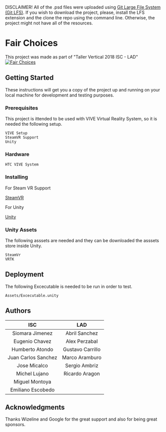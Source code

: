 DISCLAIMER! All of the .psd files were uploaded using [Git Large File System (Git LFS)](https://git-lfs.github.com/). If you wish to download the project, please, install the LFS extension and the clone the repo using the command line. Otherwise, the project might not have all of the resources.

# Fair Choices
This project was made as part of "Taller Vertical 2018 ISC - LAD"
[![Fair Choices](https://i.imgur.com/NgHE9So.jpg)](https://www.youtube.com/watch?v=3LhwNrWxDRI "Fair Choices")

## Getting Started
These instructions will get you a copy of the project up and running on your local machine for development and testing purposes.

### Prerequisites
This project is ittended to be used with VIVE Virtual Reality System, so it is needed the following setup.

```
VIVE Setup
SteamVR Support
Unity
```

### Hardware
```
HTC VIVE System
```

### Installing
For Steam VR Support

[SteamVR](https://www.vive.com/us/setup/)

For Unity

[Unity](https://store.unity.com/es/?_ga=2.194659045.954126904.1520535746-1131046318.1520013454)

### Unity Assets
The following asssets are needed and they can be downloaded the asssets store inside Unity.
```
SteamVr
VRTK 
```
## Deployment
The following Excecutable is needed to be run in order to test.
```
Assets/Excecutable.unity
```
## Authors
| ISC                | LAD             |
| :-----------------:|:---------------:|
| Siomara Jimenez    | Abril Sanchez   |
| Eugenio Chavez     | Alex Perzabal   |
| Humberto Atondo  | Gustavo Carrillo  |
| Juan Carlos Sanchez| Marco Aramburo  |
| Jose Micalco       | Sergio Ambriz   |
| Michel Lujano      | Ricardo Aragon  |
| Miguel Montoya     |                 |
| Emiliano Escobedo  |                 | 


## Acknowledgments
Thanks Wizeline and Google for the great support and also for being great sponsors.

